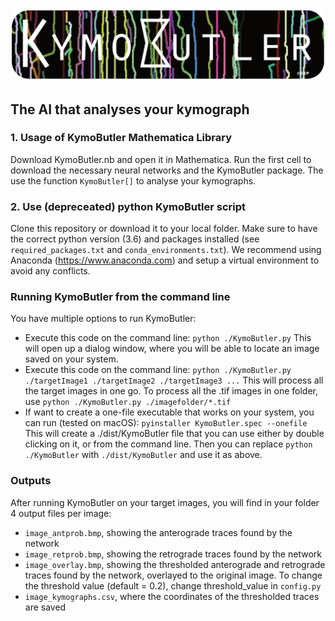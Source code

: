 ![alt text](misc/logo.png "KymoButler")
## The AI that analyses your kymograph
### 1. Usage of KymoButler Mathematica Library
Download KymoButler.nb and open it in Mathematica. Run the first cell to download the necessary neural networks and the KymoButler package. The use the function `KymoButler[]` to analyse your kymographs.
### 2. Use (depreceated) python KymoButler script
Clone this repository or download it to your local folder. Make sure to have the correct python version (3.6) and packages installed (see `required_packages.txt` and `conda_environments.txt`). We recommend using Anaconda (https://www.anaconda.com) and setup a virtual environment to avoid any conflicts.
### Running KymoButler from the command line
You have multiple options to run KymoButler:
* Execute this code on the command line:
`python ./KymoButler.py`
This will open up a dialog window, where you will be able to locate an image saved on your system.
* Execute this code on the command line:
`python ./KymoButler.py ./targetImage1 ./targetImage2 ./targetImage3 ...`
This will process all the target images in one go. To process all the .tif images in one folder, use
`python ./KymoButler.py ./imagefolder/*.tif`
* If want to create a one-file executable that works on your system, you can run (tested on macOS):
`pyinstaller KymoButler.spec --onefile`
This will create a ./dist/KymoButler file that you can use either by double clicking on it, or from the command line. Then you can replace
`python ./KymoButler` with `./dist/KymoButler`
and use it as above.
### Outputs
After running KymoButler on your target images, you will find in your folder 4 output files per image:
* `image_antprob.bmp`, showing the anterograde traces found by the network
* `image_retprob.bmp`, showing the retrograde traces found by the network
* `image_overlay.bmp`, showing the thresholded anterograde and retrograde traces found by the network, overlayed to the original image. To change the threshold value (default = 0.2), change threshold_value in `config.py`
* `image_kymographs.csv`, where the coordinates of the thresholded traces are saved


